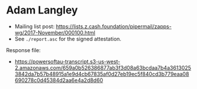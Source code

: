 # Adam Langley

* Mailing list post: <https://lists.z.cash.foundation/pipermail/zapps-wg/2017-November/000100.html>
* See `./report.asc` for the signed attestation.

Response file:

* https://powersoftau-transcript.s3-us-west-2.amazonaws.com/659a0b526386877ab3f3d08a63bcdaa7b4a36130253842da7b57b48915a1e9d4cb67835af0d27eb19ec5f840cd3b779eaa08690278c0d45384d2aa6e4a2d8d60
